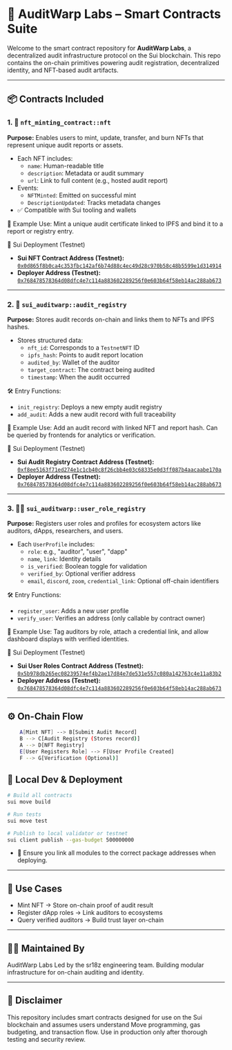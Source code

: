 # 🔐 AuditWarp Labs – Smart Contracts Suite

Welcome to the smart contract repository for **AuditWarp Labs**, a decentralized audit infrastructure protocol on the Sui blockchain. This repo contains the on-chain primitives powering audit registration, decentralized identity, and NFT-based audit artifacts.

---

## 📦 Contracts Included

### 1. 🧩 `nft_minting_contract::nft`

**Purpose:** Enables users to mint, update, transfer, and burn NFTs that represent unique audit reports or assets.

- Each NFT includes:
  - `name`: Human-readable title
  - `description`: Metadata or audit summary
  - `url`: Link to full content (e.g., hosted audit report)
- Events:
  - `NFTMinted`: Emitted on successful mint
  - `DescriptionUpdated`: Tracks metadata changes
- ✅ Compatible with Sui tooling and wallets

🔗 Example Use: Mint a unique audit certificate linked to IPFS and bind it to a report or registry entry.

📄 Sui Deployment (Testnet)

- **Sui NFT Contract Address (Testnet):** [`0x0d865f8b0ca4c353fbc142af6b74d88c4ec49d28c970b58c48b5599e1d314914`](https://testnet.suivision.xyz/package/0x0d865f8b0ca4c353fbc142af6b74d88c4ec49d28c970b58c48b5599e1d314914?tab=Code)  
- **Deployer Address (Testnet):** [`0x768478578364d08dfc4e7c114a883602289256f0e603b64f58eb14ac288ab673`](https://testnet.suivision.xyz/account/0x768478578364d08dfc4e7c114a883602289256f0e603b64f58eb14ac288ab673)

---

### 2. 🧾 `sui_auditwarp::audit_registry`

**Purpose:** Stores audit records on-chain and links them to NFTs and IPFS hashes.

- Stores structured data:
  - `nft_id`: Corresponds to a `TestnetNFT` ID
  - `ipfs_hash`: Points to audit report location
  - `audited_by`: Wallet of the auditor
  - `target_contract`: The contract being audited
  - `timestamp`: When the audit occurred

🛠 Entry Functions:

- `init_registry`: Deploys a new empty audit registry
- `add_audit`: Adds a new audit record with full traceability

🔗 Example Use: Add an audit record with linked NFT and report hash. Can be queried by frontends for analytics or verification.

📄 Sui Deployment (Testnet)

- **Sui Audit Registry Contract Address (Testnet):** [`0xf8ee5163f71ed274e1c1cb40c8f26cbb4e03c68335e0d3ff087b4aacaabe170a`](https://testnet.suivision.xyz/package/0xf8ee5163f71ed274e1c1cb40c8f26cbb4e03c68335e0d3ff087b4aacaabe170a?tab=Code)  
- **Deployer Address (Testnet):** [`0x768478578364d08dfc4e7c114a883602289256f0e603b64f58eb14ac288ab673`](https://testnet.suivision.xyz/account/0x768478578364d08dfc4e7c114a883602289256f0e603b64f58eb14ac288ab673)


---

### 3. 🧑‍💼 `sui_auditwarp::user_role_registry`

**Purpose:** Registers user roles and profiles for ecosystem actors like auditors, dApps, researchers, and users.

- Each `UserProfile` includes:
  - `role`: e.g., "auditor", "user", "dapp"
  - `name`, `link`: Identity details
  - `is_verified`: Boolean toggle for validation
  - `verified_by`: Optional verifier address
  - `email`, `discord`, `zoom`, `credential_link`: Optional off-chain identifiers

🛠 Entry Functions:

- `register_user`: Adds a new user profile
- `verify_user`: Verifies an address (only callable by contract owner)

🔗 Example Use: Tag auditors by role, attach a credential link, and allow dashboard displays with verified identities.

📄 Sui Deployment (Testnet)

- **Sui User Roles Contract Address (Testnet):** [`0x5b978db265ec08239574ef4b2ae17d84e7de531e557c080a142763c4e11a83b2`](https://testnet.suivision.xyz/package/0x5b978db265ec08239574ef4b2ae17d84e7de531e557c080a142763c4e11a83b2?tab=Code)  
- **Deployer Address (Testnet):** [`0x768478578364d08dfc4e7c114a883602289256f0e603b64f58eb14ac288ab673`](https://testnet.suivision.xyz/account/0x768478578364d08dfc4e7c114a883602289256f0e603b64f58eb14ac288ab673)



---

## ⚙️ On-Chain Flow

```bash
    A[Mint NFT] --> B[Submit Audit Record]
    B --> C[Audit Registry (Stores record)]
    A --> D[NFT Registry]
    E[User Registers Role] --> F[User Profile Created]
    F --> G[Verification (Optional)]
```

## 🧪 Local Dev & Deployment

```bash
# Build all contracts
sui move build

# Run tests
sui move test

# Publish to local validator or testnet
sui client publish --gas-budget 500000000
```
- 🔁 Ensure you link all modules to the correct package addresses when deploying.

---

## 📄 Use Cases
- Mint NFT → Store on-chain proof of audit result
- Register dApp roles → Link auditors to ecosystems
- Query verified auditors → Build trust layer on-chain

---

## 👨‍💻 Maintained By
AuditWarp Labs
Led by the sr18z engineering team.
Building modular infrastructure for on-chain auditing and identity.

---

## 🚨 Disclaimer
This repository includes smart contracts designed for use on the Sui blockchain and assumes users understand Move programming, gas budgeting, and transaction flow. Use in production only after thorough testing and security review.
